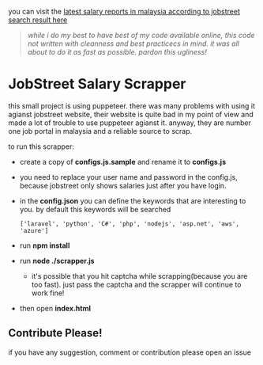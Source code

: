 you can visit the [latest salary reports in malaysia according to jobstreet search result here](https://mhamri.github.io/mha-jobstreet-salary-scrapper/)

>_while i do my best to have best of my code available online, this code not written with cleanness and best practicecs in mind. it was all about to do it as fast as possible. pardon this ugliness!_ 

# JobStreet Salary Scrapper

this small project is using puppeteer. there was many problems with using it agianst jobstreet website, their website is quite bad in my point of view and made a lot of trouble to use puppeteer agianst it. anyway, they are number one job portal in malaysia and a reliable source to scrap.

to run this scrapper:
* create a copy of **configs.js.sample** and rename it to **configs.js**
* you need to replace your user name and password in the config.js, because jobstreet only shows salaries just after you have login.
* in the **config.json** you can define the keywords that are interesting to you. by default this keywords will be searched 
    
    `['laravel', 'python', 'C#', 'php', 'nodejs', 'asp.net', 'aws', 'azure']`

* run **npm install**
* run **node ./scrapper.js**
    * it's possible that you hit captcha while scrapping(because you are too fast). just pass the captcha and the scrapper will continue to work fine!
* then open **index.html**

## Contribute Please!
if you have any suggestion, comment or contribution please open an issue
 
